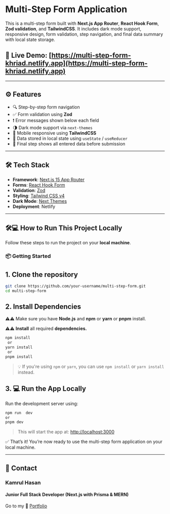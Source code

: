 # Multi-Step Form Application

This is a multi-step form built with **Next.js App Router**, **React Hook Form**, **Zod validation**, and **TailwindCSS**. It includes dark mode support, responsive design, form validation, step navigation, and final data summary with local state storage.

## 🚀 **Live Demo**: [https://multi-step-form-khriad.netlify.app](https://multi-step-form-khriad.netlify.app)

---
## ⚙️ Features

- 🔍 Step-by-step form navigation
- ✅ Form validation using **Zod**
- ❗ Error messages shown below each field
- 🌗 Dark mode support via `next-themes`
- 📱 Mobile responsive using **TailwindCSS**
- 💾 Data stored in local state using `useState` / `useReducer`
- 🧾 Final step shows all entered data before submission

---

## 🛠️ Tech Stack

- **Framework**: [Next.js 15 App Router](https://nextjs.org/)
- **Forms**: [React Hook Form](https://react-hook-form.com/)
- **Validation**: [Zod](https://zod.dev/)
- **Styling**: [Tailwind CSS v4](https://tailwindcss.com/)
- **Dark Mode**: [Next Themes](https://github.com/pacocoursey/next-themes)
- **Deployment**: Netlify

---

## 🛠️‍💻 How to Run This Project Locally

Follow these steps to run the project on your **local machine**.




### 📦 Getting Started

## 1. Clone the repository
```bash
git clone https://github.com/your-username/multi-step-form.git
cd multi-step-form

```

## 2. Install __Dependencies__

⚠️⚠️ Make sure you have **Node.js** and **npm** or __yarn__ or **pnpm** install.

⚠️⚠️ **Install** all required **dependencies.** <br>

```bash
npm install  
 or 
yarn install
 or 
pnpm install 
```

> 💡 If you're using `npm` or `yarn`, you can use `npm install` or `yarn install` instead.

## 3. 💻 Run the App Locally

Run the development server using:

```bash
npm run  dev 
or 
pnpm dev
```

> This will start the app at: [http://localhost:3000](http://localhost:3000)

✅ That’s it! You’re now ready to use the multi-step form application on your local machine.

---


## 📩 Contact

### Kamrul Hasan  
#### Junior Full Stack Developer (Next.js with Prisma & MERN)  
Go to my 🔗 [Portfolio](https://khdev.vercel.app/)

























